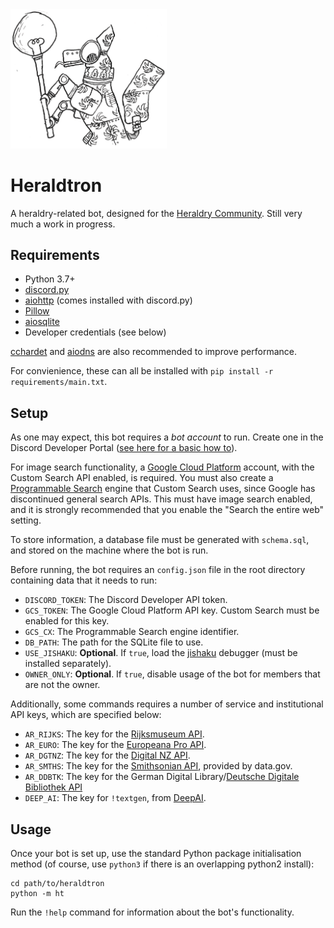 <img src="images/robot.png" width="250" alt="Heraldtron mascot">

# Heraldtron

A heraldry-related bot, designed for the [Heraldry Community](https://twitter.com/arm_yourselves). Still very much a work in progress.

## Requirements

* Python 3.7+
* [discord.py](https://pypi.org/project/discord.py/)
* [aiohttp](https://pypi.org/project/aiohttp/) (comes installed with discord.py)
* [Pillow](https://pypi.org/project/Pillow/)
* [aiosqlite](https://pypi.org/project/aiosqlite/)
* Developer credentials (see below)

[cchardet](https://pypi.org/project/cchardet/) and [aiodns](https://pypi.org/project/aiodns/) are also recommended to improve performance.

For convienience, these can all be installed with `pip install -r requirements/main.txt`. 

## Setup

As one may expect, this bot requires a *bot account* to run. Create one in the Discord Developer Portal ([see here for a basic how to](https://realpython.com/how-to-make-a-discord-bot-python/)). 

For image search functionality, a [Google Cloud Platform](https://cloud.google.com) account, with the Custom Search API enabled, is required. You must also create a [Programmable Search](https://programmablesearchengine.google.com/about/) engine that Custom Search uses, since Google has discontinued general search APIs. This must have image search enabled, and it is strongly recommended that you enable the "Search the entire web" setting.

To store information, a database file must be generated with `schema.sql`, and stored on the machine where the bot is run.

Before running, the bot requires an `config.json` file in the root directory containing data that it needs to run:

* `DISCORD_TOKEN`: The Discord Developer API token.
* `GCS_TOKEN`: The Google Cloud Platform API key. Custom Search must be enabled for this key.
* `GCS_CX`: The Programmable Search engine identifier.
* `DB_PATH`: The path for the SQLite file to use.
* `USE_JISHAKU`: **Optional**. If `true`, load the [jishaku](https://github.com/Gorialis/jishaku) debugger (must be installed separately). 
* `OWNER_ONLY`: **Optional**. If `true`, disable usage of the bot for members that are not the owner. 

Additionally, some commands requires a number of service and institutional API keys, which are specified below:

* `AR_RIJKS`: The key for the [Rijksmuseum API](https://data.rijksmuseum.nl/object-metadata/api/).
* `AR_EURO`: The key for the [Europeana Pro API](https://pro.europeana.eu/page/apis).
* `AR_DGTNZ`: The key for the [Digital NZ API](https://digitalnz.org/developers).
* `AR_SMTHS`: The key for the [Smithsonian API](http://edan.si.edu/openaccess/apidocs/), provided by data.gov.
* `AR_DDBTK`: The key for the German Digital Library/[Deutsche Digitale Bibliothek API](https://labs.deutsche-digitale-bibliothek.de/app/ddbapi/)
* `DEEP_AI`: The key for `!textgen`, from [DeepAI](https://deepai.org/).

## Usage

Once your bot is set up, use the standard Python package initialisation method (of course, use `python3` if there is an overlapping python2 install): 

```
cd path/to/heraldtron
python -m ht
```

Run the `!help` command for information about the bot's functionality.